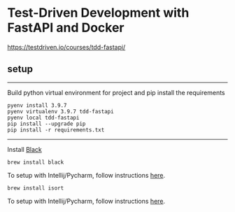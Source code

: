 # Test-Driven Development with FastAPI and Docker 

https://testdriven.io/courses/tdd-fastapi/

## setup

___
Build python virtual environment for project and pip install the requirements

```
pyenv install 3.9.7
pyenv virtualenv 3.9.7 tdd-fastapi
pyenv local tdd-fastapi
pip install --upgrade pip
pip install -r requirements.txt 
```

___
Install [Black](https://black.readthedocs.io/en/stable/editor_integration.html)

```
brew install black
```

To setup with Intellij/Pycharm, follow instructions [here](https://black.readthedocs.io/en/stable/integrations/editors.html).

```
brew install isort
```

To setup with Intellij/Pycharm, follow instructions [here](https://github.com/pycqa/isort/wiki/isort-Plugins).
